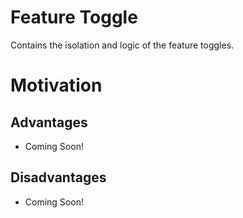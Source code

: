 Feature Toggle
==============

Contains the isolation and logic of the feature toggles.

# Motivation

## Advantages

- Coming Soon!

## Disadvantages

- Coming Soon!
